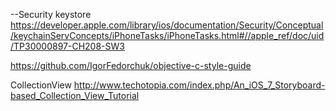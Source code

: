 --Security keystore
https://developer.apple.com/library/ios/documentation/Security/Conceptual/keychainServConcepts/iPhoneTasks/iPhoneTasks.html#//apple_ref/doc/uid/TP30000897-CH208-SW3

https://github.com/IgorFedorchuk/objective-c-style-guide


CollectionView
http://www.techotopia.com/index.php/An_iOS_7_Storyboard-based_Collection_View_Tutorial